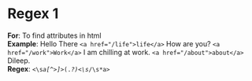 # Regex 1

<b>For</b>: To find attributes in html<br/>
<b>Example</b>: Hello There ```<a href="/life">life</a>``` How are you? ```<a href="/work">Work</a>``` I am chilling at work. ```<a href="/about">about</a>``` Dileep.<br/>
<b>Regex</b>: <code><\s*a[^>]*>(.*?)<\s*/\s*a></code><bsr/>
